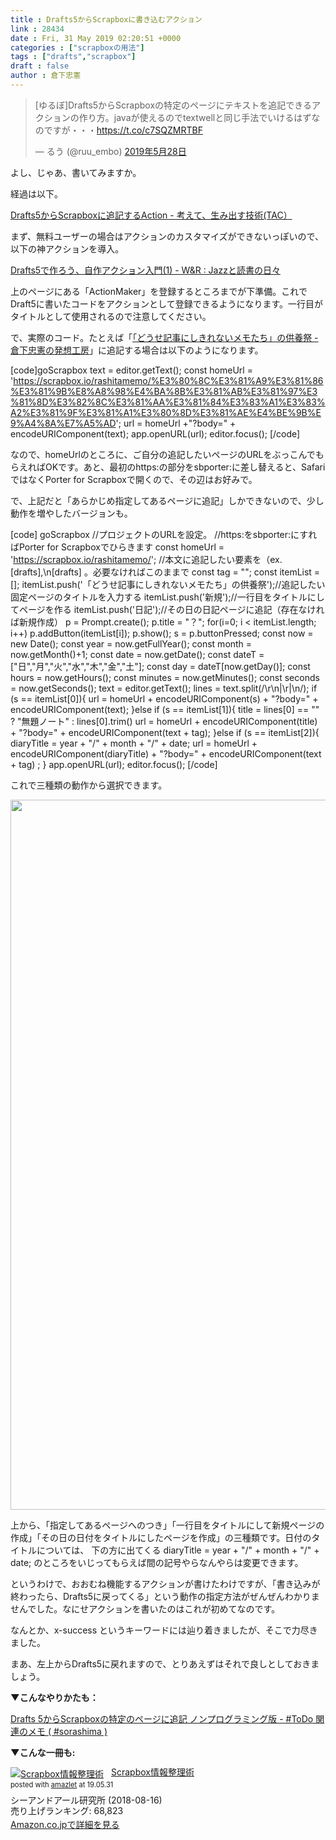 ```yaml
---
title : Drafts5からScrapboxに書き込むアクション
link : 28434
date : Fri, 31 May 2019 02:20:51 +0000
categories : ["scrapboxの用法"]
tags : ["drafts","scrapbox"]
draft : false
author : 倉下忠憲
---
```


<blockquote class="twitter-tweet" data-cards="hidden" data-lang="ja"><p lang="ja" dir="ltr">[ゆるぼ]Drafts5からScrapboxの特定のページにテキストを追記できるアクションの作り方。javaが使えるのでtextwellと同じ手法でいけるはずなのですが・・・<a href="https://t.co/c7SQZMRTBF">https://t.co/c7SQZMRTBF</a></p>&mdash; るう (@ruu_embo) <a href="https://twitter.com/ruu_embo/status/1133519178713915394?ref_src=twsrc%5Etfw">2019年5月28日</a></blockquote>
<script async src="https://platform.twitter.com/widgets.js" charset="utf-8"></script>

よし、じゃあ、書いてみますか。

経過は以下。

<a href="https://scrapbox.io/thinkandcreateteck/Drafts5%E3%81%8B%E3%82%89Scrapbox%E3%81%AB%E8%BF%BD%E8%A8%98%E3%81%99%E3%82%8BAction#5cef37b39dc7d80000a55aba">Drafts5からScrapboxに追記するAction - 考えて、生み出す技術(TAC）</a>

まず、無料ユーザーの場合はアクションのカスタマイズができないっぽいので、以下の神アクションを導入。

<a href="https://wineroses.hatenadiary.org/entry/20180422/p1">Drafts5で作ろう、自作アクション入門(1) - W&R : Jazzと読書の日々</a>

上のページにある「ActionMaker」を登録するところまでが下準備。これでDraft5に書いたコードをアクションとして登録できるようになります。一行目がタイトルとして使用されるので注意してください。

で、実際のコード。たとえば「<a href="https://scrapbox.io/rashitamemo/%E3%80%8C%E3%81%A9%E3%81%86%E3%81%9B%E8%A8%98%E4%BA%8B%E3%81%AB%E3%81%97%E3%81%8D%E3%82%8C%E3%81%AA%E3%81%84%E3%83%A1%E3%83%A2%E3%81%9F%E3%81%A1%E3%80%8D%E3%81%AE%E4%BE%9B%E9%A4%8A%E7%A5%AD">「どうせ記事にしきれないメモたち」の供養祭 - 倉下忠憲の発想工房</a>」に追記する場合は以下のようになります。

[code]goScrapbox
text = editor.getText();
const homeUrl = 'https://scrapbox.io/rashitamemo/%E3%80%8C%E3%81%A9%E3%81%86%E3%81%9B%E8%A8%98%E4%BA%8B%E3%81%AB%E3%81%97%E3%81%8D%E3%82%8C%E3%81%AA%E3%81%84%E3%83%A1%E3%83%A2%E3%81%9F%E3%81%A1%E3%80%8D%E3%81%AE%E4%BE%9B%E9%A4%8A%E7%A5%AD';
url = homeUrl +&quot;?body=&quot; + encodeURIComponent(text);
app.openURL(url);
editor.focus();
[/code]

なので、homeUrlのところに、ご自分の追記したいページのURLをぶっこんでもらえればOKです。あと、最初のhttps:の部分をsbporter:に差し替えると、SafariではなくPorter for Scrapboxで開くので、その辺はお好みで。

で、上記だと「あらかじめ指定してあるページに追記」しかできないので、少し動作を増やしたバージョンも。

[code]
goScrapbox
//プロジェクトのURLを設定。
//https:をsbporter:にすればPorter for Scrapboxでひらきます
const homeUrl = 'https://scrapbox.io/rashitamemo/';
//本文に追記したい要素を（ex.[drafts],\n[drafts] 。必要なければこのままで
const tag = &quot;&quot;;
const itemList = [];
itemList.push('「どうせ記事にしきれないメモたち」の供養祭');//追記したい固定ページのタイトルを入力する
itemList.push('新規');//一行目をタイトルにしてページを作る
itemList.push('日記');//その日の日記ページに追記（存在なければ新規作成）
p = Prompt.create();
p.title = &quot;？&quot;;
for(i=0; i &lt; itemList.length; i++) p.addButton(itemList[i]);
p.show();
s = p.buttonPressed;
const now = new Date();
const year = now.getFullYear();
const month = now.getMonth()+1;
const date = now.getDate();
const dateT = [&quot;日&quot;,&quot;月&quot;,&quot;火&quot;,&quot;水&quot;,&quot;木&quot;,&quot;金&quot;,&quot;土&quot;];
const day = dateT[now.getDay()];
const hours = now.getHours();
const minutes = now.getMinutes();
const seconds = now.getSeconds();
text = editor.getText();
lines = text.split(/\r\n|\r|\n/);
if (s == itemList[0]){
url = homeUrl + encodeURIComponent(s) + &quot;?body=&quot; + encodeURIComponent(text);
}else if (s == itemList[1]){
title = lines[0] == &quot;&quot; ? &quot;無題ノート&quot; : lines[0].trim()
url = homeUrl + encodeURIComponent(title) + &quot;?body=&quot; + encodeURIComponent(text + tag);
}else if (s == itemList[2]){
diaryTitle = year + &quot;/&quot; +  month + &quot;/&quot; +  date;
url = homeUrl + encodeURIComponent(diaryTitle) + &quot;?body=&quot; + encodeURIComponent(text + tag) ;
}
app.openURL(url);
editor.focus();
[/code]

これで三種類の動作から選択できます。

<a href="https://rashita.net/blog/?attachment_id=28436" rel="attachment wp-att-28436"><img src="https://rashita.net/blog/wp-content/uploads/2019/05/F4726F99-D361-4501-B6D8-47402937FECB.jpg" alt="" width="640" height="1136" class="alignnone size-full wp-image-28436" /></a>

上から、「指定してあるページへのつき」「一行目をタイトルにして新規ページの作成」「その日の日付をタイトルにしたページを作成」の三種類です。日付のタイトルについては、 下の方に出てくる diaryTitle = year + "/" +  month + "/" +  date; のところをいじってもらえば間の記号やらなんやらは変更できます。

というわけで、おおむね機能するアクションが書けたわけですが、「書き込みが終わったら、Drafts5に戻ってくる」という動作の指定方法がぜんぜんわかりませんでした。なにせアクションを書いたのはこれが初めてなのです。

なんとか、x-success というキーワードには辿り着きましたが、そこで力尽きました。

まあ、左上からDrafts5に戻れますので、とりあえずはそれで良しとしておきましょう。

<strong>▼こんなやりかたも：</strong>

<a href="http://sorashima.hatenablog.com/entry/Drafts5Append2ScrapboxNonProgramming">Drafts 5からScrapboxの特定のページに追記 ノンプログラミング版 - #ToDo 関連のメモ ( #sorashima )</a>

<strong>▼こんな一冊も:</strong>

<div class="amazlet-box" style="margin-bottom:0px;"><div class="amazlet-image" style="float:left;margin:0px 12px 1px 0px;"><a href="http://www.amazon.co.jp/exec/obidos/ASIN/B07GJFBWWZ/rashita1000-22/ref=nosim/" name="amazletlink" target="_blank"><img src="https://images-fe.ssl-images-amazon.com/images/I/51yMZ%2BQU40L._SL160_.jpg" alt="Scrapbox情報整理術" style="border: none;" /></a></div><div class="amazlet-info" style="line-height:120%; margin-bottom: 10px"><div class="amazlet-name" style="margin-bottom:10px;line-height:120%"><a href="http://www.amazon.co.jp/exec/obidos/ASIN/B07GJFBWWZ/rashita1000-22/ref=nosim/" name="amazletlink" target="_blank">Scrapbox情報整理術</a><div class="amazlet-powered-date" style="font-size:80%;margin-top:5px;line-height:120%">posted with <a href="http://www.amazlet.com/" title="amazlet" target="_blank">amazlet</a> at 19.05.31</div></div><div class="amazlet-detail">シーアンドアール研究所 (2018-08-16)<br />売り上げランキング: 68,823<br /></div><div class="amazlet-sub-info" style="float: left;"><div class="amazlet-link" style="margin-top: 5px"><a href="http://www.amazon.co.jp/exec/obidos/ASIN/B07GJFBWWZ/rashita1000-22/ref=nosim/" name="amazletlink" target="_blank">Amazon.co.jpで詳細を見る</a></div></div></div><div class="amazlet-footer" style="clear: left"></div></div>
